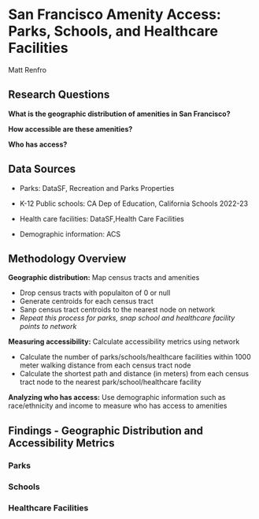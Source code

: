 # San Francisco Amenity Access: Parks, Schools, and Healthcare Facilities
Matt Renfro

## Research Questions
**What is the geographic distribution of amenities in San Francisco?**

**How accessible are these amenities?**

**Who has access?**

## Data Sources
- Parks: DataSF, Recreation and Parks Properties

- K-12 Public schools: CA Dep of Education, California Schools 2022-23

- Health care facilities: DataSF,Health Care Facilities

- Demographic information: ACS

## Methodology Overview
**Geographic distribution:** Map census tracts and amenities
- Drop census tracts with populaiton of 0 or null
- Generate centroids for each census tract
- Sanp census tract centroids to the nearest node on network
- _Repeat this process for parks, snap school and healthcare facility points to network_
  
**Measuring accessibility:** Calculate accessibility metrics using network
- Calculate the number of parks/schools/healthcare facilities within 1000 meter walking distance from each census tract node
- Calculate the shortest path and distance (in meters) from each census tract node to the nearest park/school/healthcare facility 

**Analyzing who has access:** Use demographic information such as race/ethnicity and income to measure who has access to amenities 

## Findings - Geographic Distribution and Accessibility Metrics
### Parks
### Schools
### Healthcare Facilities
